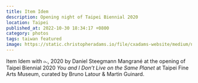 ```yaml
---
title: Item Idem
description: Opening night of Taipei Biennial 2020
location: Taipei
published_at: 2022-10-30 18:34:17 +0800
category: photos
tags: taiwan featured
image: https://static.christopheradams.io/file/cxadams-website/medium/nextcloud/Photos/Albums/2020/20201121-1920_Taipei_TFAM/20201121-1920_Taipei_TFAM_L1004529-0.jpg
---
```


Item Idem with ⧜, 2020 by Daniel Steegmann Mangrané at the opening of Taipei Biennial 2020 *You and I Don’t Live on the Same Planet* at Taipei Fine Arts Museum, curated by Bruno Latour & Martin Guinard.
